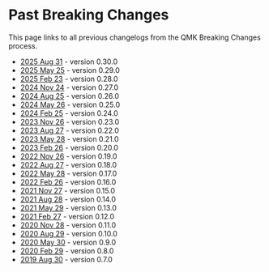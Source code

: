 # Past Breaking Changes

This page links to all previous changelogs from the QMK Breaking Changes process.

* [2025 Aug 31](ChangeLog/20250831) - version 0.30.0
* [2025 May 25](ChangeLog/20250525) - version 0.29.0
* [2025 Feb 23](ChangeLog/20250223) - version 0.28.0
* [2024 Nov 24](ChangeLog/20241124) - version 0.27.0
* [2024 Aug 25](ChangeLog/20240825) - version 0.26.0
* [2024 May 26](ChangeLog/20240526) - version 0.25.0
* [2024 Feb 25](ChangeLog/20240225) - version 0.24.0
* [2023 Nov 26](ChangeLog/20231126) - version 0.23.0
* [2023 Aug 27](ChangeLog/20230827) - version 0.22.0
* [2023 May 28](ChangeLog/20230528) - version 0.21.0
* [2023 Feb 26](ChangeLog/20230226) - version 0.20.0
* [2022 Nov 26](ChangeLog/20221126) - version 0.19.0
* [2022 Aug 27](ChangeLog/20220827) - version 0.18.0
* [2022 May 28](ChangeLog/20220528) - version 0.17.0
* [2022 Feb 26](ChangeLog/20220226) - version 0.16.0
* [2021 Nov 27](ChangeLog/20211127) - version 0.15.0
* [2021 Aug 28](ChangeLog/20210828) - version 0.14.0
* [2021 May 29](ChangeLog/20210529) - version 0.13.0
* [2021 Feb 27](ChangeLog/20210227) - version 0.12.0
* [2020 Nov 28](ChangeLog/20201128) - version 0.11.0
* [2020 Aug 29](ChangeLog/20200829) - version 0.10.0
* [2020 May 30](ChangeLog/20200530) - version 0.9.0
* [2020 Feb 29](ChangeLog/20200229) - version 0.8.0
* [2019 Aug 30](ChangeLog/20190830) - version 0.7.0
